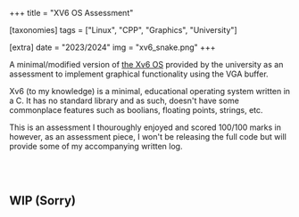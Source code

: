 +++
title = "XV6 OS Assessment"

[taxonomies]
tags = ["Linux", "CPP", "Graphics", "University"]

[extra]
date = "2023/2024"
img = "xv6_snake.png"
+++

A minimal/modified version of [the Xv6 OS](https://en.wikipedia.org/wiki/Xv6) provided by the university as an 
assessment to implement graphical functionality using the VGA buffer. 

Xv6 (to my knowledge) is a minimal, educational
operating system written in a C. It has no standard library and as such, doesn't have some commonplace features such
as boolians, floating points, strings, etc.

This is an assessment I thouroughly enjoyed and scored 100/100 marks in however, as an assessment piece, I won't be 
releasing the full code but will provide some of my accompanying written log.

<br><br>

## WIP (Sorry)
